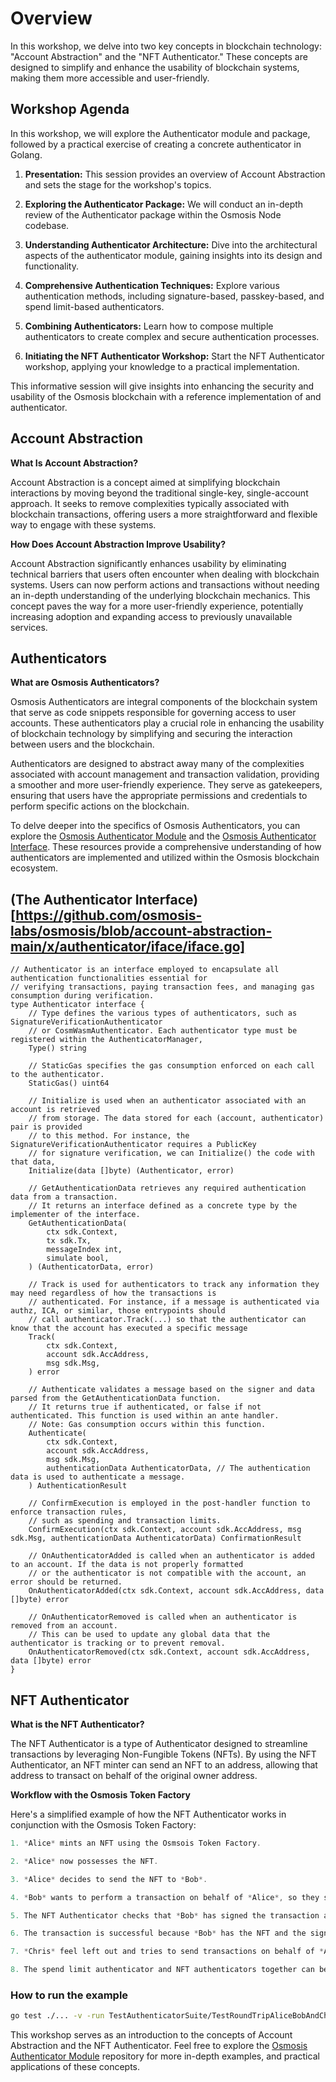# Overview

In this workshop, we delve into two key concepts in blockchain technology: "Account Abstraction" and the "NFT Authenticator." These concepts are designed to simplify and enhance the usability of blockchain systems, making them more accessible and user-friendly.

## Workshop Agenda

In this workshop, we will explore the Authenticator module and package, followed by a practical exercise of creating a concrete authenticator in Golang.

1. **Presentation:** This session provides an overview of Account Abstraction and sets the stage for the workshop's topics.

2. **Exploring the Authenticator Package:** We will conduct an in-depth review of the Authenticator package within the Osmosis Node codebase.

3. **Understanding Authenticator Architecture:** Dive into the architectural aspects of the authenticator module, gaining insights into its design and functionality.

4. **Comprehensive Authentication Techniques:** Explore various authentication methods, including signature-based, passkey-based, and spend limit-based authenticators.

5. **Combining Authenticators:** Learn how to compose multiple authenticators to create complex and secure authentication processes.

6. **Initiating the NFT Authenticator Workshop:** Start the NFT Authenticator workshop, applying your knowledge to a practical implementation.

This informative session will give insights into enhancing the security and usability of the Osmosis blockchain with a reference implementation of and authenticator.

## Account Abstraction

**What Is Account Abstraction?**

Account Abstraction is a concept aimed at simplifying blockchain interactions by moving beyond the traditional single-key, single-account approach. It seeks to remove complexities typically associated with blockchain transactions, offering users a more straightforward and flexible way to engage with these systems.

**How Does Account Abstraction Improve Usability?**

Account Abstraction significantly enhances usability by eliminating technical barriers that users often encounter when dealing with blockchain systems. Users can now perform actions and transactions without needing an in-depth understanding of the underlying blockchain mechanics. This concept paves the way for a more user-friendly experience, potentially increasing adoption and expanding access to previously unavailable services.

## Authenticators

**What are Osmosis Authenticators?**

Osmosis Authenticators are integral components of the blockchain system that serve as code snippets responsible for governing access to user accounts. These authenticators play a crucial role in enhancing the usability of blockchain technology by simplifying and securing the interaction between users and the blockchain.

Authenticators are designed to abstract away many of the complexities associated with account management and transaction validation, providing a smoother and more user-friendly experience. They serve as gatekeepers, ensuring that users have the appropriate permissions and credentials to perform specific actions on the blockchain.

To delve deeper into the specifics of Osmosis Authenticators, you can explore the [Osmosis Authenticator Module](https://github.com/osmosis-labs/osmosis/blob/account-abstraction-main/x/authenticator) and the [Osmosis Authenticator Interface](https://github.com/osmosis-labs/osmosis/blob/account-abstraction-main/x/authenticator/iface/iface.go). These resources provide a comprehensive understanding of how authenticators are implemented and utilized within the Osmosis blockchain ecosystem.


## (The Authenticator Interface)[https://github.com/osmosis-labs/osmosis/blob/account-abstraction-main/x/authenticator/iface/iface.go]

```golang
// Authenticator is an interface employed to encapsulate all authentication functionalities essential for
// verifying transactions, paying transaction fees, and managing gas consumption during verification.
type Authenticator interface {
	// Type defines the various types of authenticators, such as SignatureVerificationAuthenticator
	// or CosmWasmAuthenticator. Each authenticator type must be registered within the AuthenticatorManager,
	Type() string

	// StaticGas specifies the gas consumption enforced on each call to the authenticator.
	StaticGas() uint64

	// Initialize is used when an authenticator associated with an account is retrieved
	// from storage. The data stored for each (account, authenticator) pair is provided
	// to this method. For instance, the SignatureVerificationAuthenticator requires a PublicKey
	// for signature verification, we can Initialize() the code with that data,
	Initialize(data []byte) (Authenticator, error)

	// GetAuthenticationData retrieves any required authentication data from a transaction.
	// It returns an interface defined as a concrete type by the implementer of the interface.
	GetAuthenticationData(
		ctx sdk.Context, 
		tx sdk.Tx, 
		messageIndex int, 
		simulate bool, 
	) (AuthenticatorData, error)

	// Track is used for authenticators to track any information they may need regardless of how the transactions is
	// authenticated. For instance, if a message is authenticated via authz, ICA, or similar, those entrypoints should
	// call authenticator.Track(...) so that the authenticator can know that the account has executed a specific message
	Track(
		ctx sdk.Context, 
		account sdk.AccAddress, 
		msg sdk.Msg, 
	) error

	// Authenticate validates a message based on the signer and data parsed from the GetAuthenticationData function.
	// It returns true if authenticated, or false if not authenticated. This function is used within an ante handler.
	// Note: Gas consumption occurs within this function.
	Authenticate(
		ctx sdk.Context, 
		account sdk.AccAddress, 
		msg sdk.Msg, 
		authenticationData AuthenticatorData, // The authentication data is used to authenticate a message.
	) AuthenticationResult

	// ConfirmExecution is employed in the post-handler function to enforce transaction rules,
	// such as spending and transaction limits. 
	ConfirmExecution(ctx sdk.Context, account sdk.AccAddress, msg sdk.Msg, authenticationData AuthenticatorData) ConfirmationResult

	// OnAuthenticatorAdded is called when an authenticator is added to an account. If the data is not properly formatted
	// or the authenticator is not compatible with the account, an error should be returned.
	OnAuthenticatorAdded(ctx sdk.Context, account sdk.AccAddress, data []byte) error

	// OnAuthenticatorRemoved is called when an authenticator is removed from an account.
	// This can be used to update any global data that the authenticator is tracking or to prevent removal.
	OnAuthenticatorRemoved(ctx sdk.Context, account sdk.AccAddress, data []byte) error
}
```

## NFT Authenticator

**What is the NFT Authenticator?**

The NFT Authenticator is a type of Authenticator designed to streamline transactions by leveraging Non-Fungible Tokens (NFTs). By using the NFT Authenticator, an NFT minter can send an NFT to an address, allowing that address to transact on behalf of the original owner address. 

**Workflow with the Osmosis Token Factory**

Here's a simplified example of how the NFT Authenticator works in conjunction with the Osmosis Token Factory:

```go
1. *Alice* mints an NFT using the Osmsois Token Factory.

2. *Alice* now possesses the NFT.

3. *Alice* decides to send the NFT to *Bob*.

4. *Bob* wants to perform a transaction on behalf of *Alice*, so they sign a transaction with *Alice* as the sender (since *Alice* is the minter).

5. The NFT Authenticator checks that *Bob* has signed the transaction and the NFT in their account.

6. The transaction is successful because *Bob* has the NFT and the signature is correct.

7. *Chris* feel left out and tries to send transactions on behalf of *Alice* but fails.

8. The spend limit authenticator and NFT authenticators together can be used with an AllOf authenticator to ensure secure and controlled transactions.
```

### How to run the example

```bash
go test ./... -v -run TestAuthenticatorSuite/TestRoundTripAliceBobAndChris
```

This workshop serves as an introduction to the concepts of Account Abstraction and the NFT Authenticator. Feel free to explore the [Osmosis Authenticator Module](https://github.com/osmosis-labs/osmosis/blob/account-abstraction-main/x/authenticator) repository for more in-depth examples, and practical applications of these concepts.



